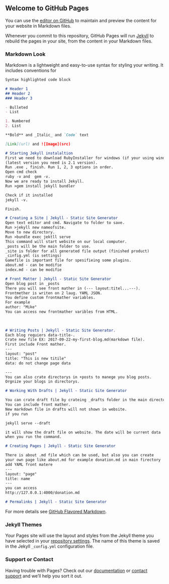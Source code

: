 ## Welcome to GitHub Pages

You can use the [editor on GitHub](https://github.com/michaelaramyan/mikayel_aramyan.github.io/edit/master/README.md) to maintain and preview the content for your website in Markdown files.

Whenever you commit to this repository, GitHub Pages will run [Jekyll](https://jekyllrb.com/) to rebuild the pages in your site, from the content in your Markdown files.

### Markdown Look

Markdown is a lightweight and easy-to-use syntax for styling your writing. It includes conventions for

```markdown
Syntax highlighted code block

# Header 1
## Header 2
### Header 3

- Bulleted
- List

1. Numbered
2. List

**Bold** and _Italic_ and `Code` text

[Link](url) and ![Image](src)

# Starting Jekyll instalaltion
First we need to download RubyInstaller for windows (if your using windows). I have installed Ruby 2.4.2-2(x64) 
(latest version you need is 2.1 version).
Run .exe , finish. Run 1, 2, 3 options in order.
Open cmd check 
ruby -v and  gem -v.
Now we are ready to install Jekyll.
Run >gem install jekyll bundler 

Check if it installed
jekyll -v. 

Finish.

# Creating a Site | Jekyll - Static Site Generator
Open text editor and cmd. Navigate to folder to save. 
Run >jekyll new nameofsite.
Move to new directory.
Run >bundle exec jektll serve 
This command will start website on our local computer.
_posts will be the main folder to use.
_site is folder for all generated file output (finished product)
_cinfig.yml (is settings)
Gamefile is important file for spesifieing some plugins.
about.md - can be modifie  
index.md - can be modifie 

# Front Matter | Jekyll - Static Site Generator
Open blog post in _posts
There you will see front mather in (--- layout:titel...---).
Frontmether is writen on 2 laug. YAML JSON.
You define custom frontmather variables.
For example 
author: "Mike"
You can access new frontmather varibles from HTML.

 
 
# Writing Posts | Jekyll - Static Site Generator.
Each blog requiers data-title-.
Crate new file EX: 2017-09-22-my-first-blog.md(markdown file).
First include Front mather.
---
layout: "post"
title: "This is new titile"
data: do not change page data

---
You can also crate directorys in +posts to manege you blog posts.
Orgnize your blogs in directorys.

# Working With Drafts | Jekyll - Static Site Generator

You can crate draft file by crateing _drafts folder in the main directory.
You can include front mather.
New markdown file in drafts will not shown in website.
if you run 

jekyll serve --draft

it will show the draft file on website. The date will be current data 
when you run the command.

# Creating Pages | Jekyll - Static Site Generator

There is about .md file which can be used, but also you can create 
your own page like about.md for example donation.md in main firectory
add YAML front matere
---
layout: "page"
title: name 
---
you can access 
http://127.0.0.1:4000/donation.md

# Permalinks | Jekyll - Static Site Generator


```

For more details see [GitHub Flavored Markdown](https://guides.github.com/features/mastering-markdown/).

### Jekyll Themes

Your Pages site will use the layout and styles from the Jekyll theme you have selected in your [repository settings](https://github.com/michaelaramyan/mikayel_aramyan.github.io/settings). The name of this theme is saved in the Jekyll `_config.yml` configuration file.

### Support or Contact

Having trouble with Pages? Check out our [documentation](https://help.github.com/categories/github-pages-basics/) or [contact support](https://github.com/contact) and we’ll help you sort it out.

